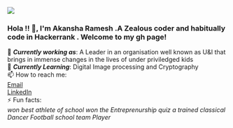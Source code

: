 <img src="https://blog.sqlauthority.com/wp-content/uploads/2010/07/comic.jpg"/><br>
### Hola !! 👋, I'm Akansha Ramesh .A Zealous coder and habitually code in Hackerrank . Welcome to my gh page! <br>
🔭 ***Currently working as***:  A Leader in an organisation well known as U&I that brings in immense changes in the lives of under priviledged kids  <br>
🌱 ***Currently Learning***:  Digital Image processing and Cryptography <br>
📫 How to reach me: <br>
[Email](akansharamesh10@gmail.com)<br>
[LinkedIn](www.linkedin.com/in/akansha10)<br>
⚡ Fun facts:<br>
*won best athlete of school*
*won the Entreprenurship quiz*
*a trained classical Dancer*
*Football school team Player*
